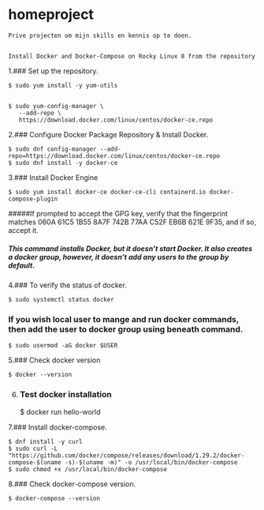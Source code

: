 # homeproject
    Prive projecten om mijn skills en kennis op te doen.


    Install Docker and Docker-Compose on Rocky Linux 8 from the repository

 1.### Set up the repository.
    
    
    $ sudo yum install -y yum-utils
 
 
    $ sudo yum-config-manager \
       --add-repo \
       https://download.docker.com/linux/centos/docker-ce.repo
    

2.### Configure Docker Package Repository & Install Docker.
    
    
    $ sudo dnf config-manager --add-repo=https://download.docker.com/linux/centos/docker-ce.repo
    $ sudo dnf install -y docker-ce
    

3.### Install Docker Engine
    
    
    $ sudo yum install docker-ce docker-ce-cli containerd.io docker-compose-plugin
    
#####If prompted to accept the GPG key, verify that the fingerprint matches 060A 61C5 1B55 8A7F 742B 77AA C52F EB6B 621E 9F35, and if so, accept it.
##### This command installs Docker, but it doesn’t start Docker. It also creates a docker group, however, it doesn’t add any users to the group by default.

4.### To verify the status of docker.
    
    
    $ sudo systemctl status docker 
    

### If you wish local user to mange and run docker commands, then add the user to docker group using beneath command.
    
    $ sudo usermod -aG docker $USER
    

5.### Check docker version
    
    
    $ docker --version
    

6. ### Test docker installation
    
    $ docker run hello-world
    
    
7.### Install docker-compose.
    

    $ dnf install -y curl
    $ sudo curl -L "https://github.com/docker/compose/releases/download/1.29.2/docker-compose-$(uname -s)-$(uname -m)" -o /usr/local/bin/docker-compose
    $ sudo chmod +x /usr/local/bin/docker-compose
    

8.### Check docker-compose version.
    

    $ docker-compose --version
    

